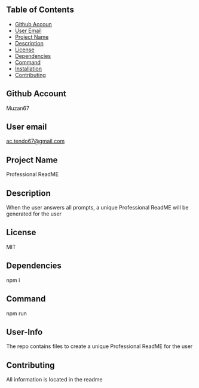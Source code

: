
    
## Table of Contents

- [Github Accoun](#GithubAccount)
- [User Email](#UserEmail)
- [Project Name](#ProjectName)
- [Description](#Description)
- [License](#License)
- [Dependencies](#Dependencies)
- [Command](#Command)
- [Installation](#Installation)
- [Contributing](#Contributing)
   
## Github Account
Muzan67

## User email
ac.tendo67@gmail.com
        
## Project Name
Professional ReadME

## Description
When the user answers all prompts, a unique Professional ReadME will be generated for the user

## License
MIT

## Dependencies
npm i

## Command
npm run

## User-Info
The repo contains files to create a unique Professional ReadME for the user

## Contributing
All information is located in the readme

